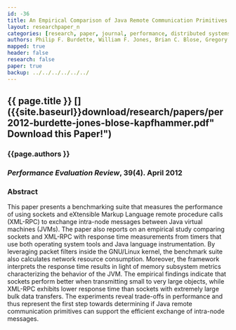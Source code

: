 ```yaml
---
id: -36
title: An Empirical Comparison of Java Remote Communication Primitives for Intra-Node Data Transmission
layout: researchpaper_n
categories: [research, paper, journal, performance, distributed systems]
authors: Philip F. Burdette, William F. Jones, Brian C. Blose, Gregory M. Kapfhammer
mapped: true
header: false
research: false
paper: true
backup: ../../../../../../
---
```


## {{ page.title }} [<i class="fa fa-download"></i>]({{site.baseurl}}download/research/papers/per2012-burdette-jones-blose-kapfhammer.pdf" Download this Paper!")

### {{page.authors }}

### <em>Performance Evaluation Review</em>, 39(4). April 2012

### Abstract

This paper presents a benchmarking suite that measures the performance of using sockets and eXtensible Markup Language
remote procedure calls (XML-RPC) to exchange intra-node messages between Java virtual machines (JVMs). The paper also
reports on an empirical study comparing sockets and XML-RPC with response time measurements from timers that use both
operating system tools and Java language instrumentation. By leveraging packet filters inside the GNU/Linux kernel, the
benchmark suite also calculates network resource consumption. Moreover, the framework interprets the response time
results in light of memory subsystem metrics characterizing the behavior of the JVM. The empirical findings indicate
that sockets perform better when transmitting small to very large objects, while XML-RPC exhibits lower response time
than sockets with extremely large bulk data transfers. The experiments reveal trade-offs in performance and thus
represent the first step towards determining if Java remote communication primitives can support the efficient exchange
of intra-node messages.
